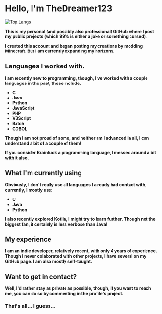 # Hello, I'm TheDreamer123

[![Top Langs](https://profile-versel-746khba3w-thedreamer123.vercel.app/api/top-langs/?username=TheDreamer123)](https://github.com/TheDreamer123/TheDreamer123)

**This is my personal (and possibly also professional) GitHub where I post my public projects (which 99% is either a joke or something cursed).**

**I created this account and began posting my creations by modding Minecraft. But I am currently expanding my horizons.**

## Languages I worked with.

**I am recently new to programming, though, I've worked with a couple languages in the past, these include:**

* **C**
* **Java**
* **Python**
* **JavaScript**
* **PHP**
* **VBScript**
* **Batch**
* **COBOL**

**Though I am not proud of some, and neither am I advanced in all, I can understand a bit of a couple of them!**

**If you consider Brainfuck a programming language, I messed around a bit with it also.**

## What I'm currently using

**Obviously, I don't really use all languages I already had contact with, currently, I mostly use:**

* **C**
* **Java**
* **Python**

**I also recently explored Kotlin, I might try to learn further. Though not the biggest fan, it certainly is less verbose than Java!**

## My experience

**I am an indie developer, relatively recent, with only 4 years of experience. Though I never colaborated with other projects, I have several on my GitHub page. I am also mostly self-taught.**

## Want to get in contact?

**Well, I'd rather stay as private as possible, though, if you want to reach me, you can do so by commenting in the profile's project.**

### That's all... I guess...
